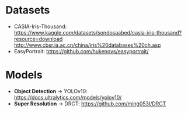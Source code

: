 # Datasets
 
- CASIA-Iris-Thousand: https://www.kaggle.com/datasets/sondosaabed/casia-iris-thousand?resource=download
                    http://www.cbsr.ia.ac.cn/china/iris%20databases%20ch.asp
- EasyPortrait: https://github.com/hukenovs/easyportrait/



# Models
- **Object Detection** -> YOLOv10: https://docs.ultralytics.com/models/yolov10/
- **Super Resolution** -> DRCT: https://github.com/ming053l/DRCT

